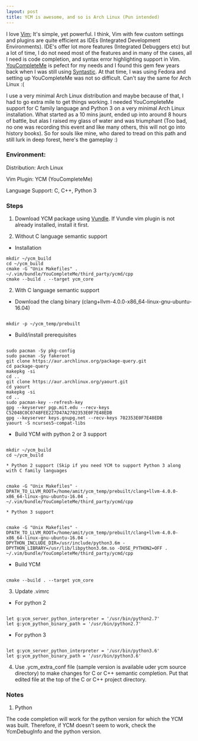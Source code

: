 ```yaml
---
layout: post
title: YCM is awesome, and so is Arch Linux (Pun intended)
---
```


I love [Vim](http://www.vim.org/); It's simple, yet powerful. I think, Vim with few custom settings and plugins are quite efficient as IDEs (Integrated Development Environments). IDE's offer lot more features (Integrated Debuggers etc) but a lot of time, I do not need most of the features and in many of the cases, all I need is code completion, and syntax error highlighting support in Vim. [YouCompleteMe](http://valloric.github.io/YouCompleteMe/) is pefect for my needs and I found this gem few years back when I was still using [Syntastic](https://github.com/vim-syntastic/syntastic). At that time, I was using Fedora and setting up YouCompleteMe was not so difficult. Can't say the same for Arch Linux :(

I use a very minimal Arch Linux distribution and maybe because of that, I had to go extra mile to get things working. I needed YouCompleteMe support for C family language and Python 3 on a very minimal Arch Linux installation. What started as a 10 mins jaunt, ended up into around 8 hours of battle, but alas I raised my glass of water and was triumphant (Too bad, no one was recording this event and like many others, this will not go into history books). So for souls like mine, who dared to tread on this path and still lurk in deep forest, here's the gameplay :)

### Environment: 
Distribution: Arch Linux

Vim Plugin: YCM (YouCompleteMe)

Language Support: C, C++, Python 3

### Steps
1. Download YCM package using [Vundle](https://github.com/VundleVim/Vundle.vim). If Vundle vim plugin is not already
installed, install it first.

2. Without C language semantic support
  * Installation
```
mkdir ~/ycm_build
cd ~/ycm_build
cmake -G "Unix Makefiles" . ~/.vim/bundle/YouCompleteMe/third_party/ycmd/cpp
cmake --build . --target ycm_core
```

2. With C language semantic support
  * Download the clang binary (clang+llvm-4.0.0-x86_64-linux-gnu-ubuntu-16.04)

```

mkdir -p ~/ycm_temp/prebuilt
```

  * Build/install prerequisites

```

sudo pacman -Sy pkg-config
sudo pacman -Sy fakeroot
git clone https://aur.archlinux.org/package-query.git
cd package-query
makepkg -si
cd ..
git clone https://aur.archlinux.org/yaourt.git
cd yaourt
makepkg -si
cd ..
sudo pacman-key --refresh-key
gpg --keyserver pgp.mit.edu --recv-keys C52048C0C0748FEE227D47A2702353E0F7E48EDB
gpg --keyserver keys.gnupg.net --recv-keys 702353E0F7E48EDB
yaourt -S ncurses5-compat-libs
```

  * Build YCM with python 2 or 3 support
```

mkdir ~/ycm_build
cd ~/ycm_build
```

    * Python 2 support (Skip if you need YCM to support Python 3 along with C family languages

```

cmake -G "Unix Makefiles" -DPATH_TO_LLVM_ROOT=/home/amit/ycm_temp/prebuilt/clang+llvm-4.0.0-x86_64-linux-gnu-ubuntu-16.04 . ~/.vim/bundle/YouCompleteMe/third_party/ycmd/cpp
```

    * Python 3 support
```

cmake -G "Unix Makefiles" -DPATH_TO_LLVM_ROOT=/home/amit/ycm_temp/prebuilt/clang+llvm-4.0.0-x86_64-linux-gnu-ubuntu-16.04 -DPYTHON_INCLUDE_DIR=/usr/include/python3.6m -DPYTHON_LIBRARY=/usr/lib/libpython3.6m.so -DUSE_PYTHON2=OFF . ~/.vim/bundle/YouCompleteMe/third_party/ycmd/cpp
```

  * Build YCM
```

cmake --build . --target ycm_core
```

3. Update .vimrc

  * For python 2
```

let g:ycm_server_python_interpreter = '/usr/bin/python2.7'
let g:ycm_python_binary_path = '/usr/bin/python2.7'
```

  * For python 3

```

let g:ycm_server_python_interpreter = '/usr/bin/python3.6'
let g:ycm_python_binary_path = '/usr/bin/python3.6'
```

4. Use .ycm_extra_conf file (sample version is available uder ycm source directory) to make changes for C or C++ semantic completion. Put that edited file at the top of the C or C++ project directory.

### Notes

1. Python

The code completion will work for the python version for which the YCM was built. Therefore, if YCM doesn't seem to work, check the YcmDebugInfo and the python version.
